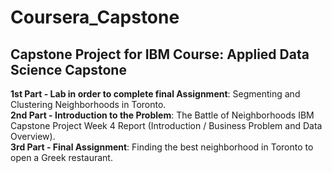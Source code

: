# Coursera_Capstone
## Capstone Project for IBM Course: Applied Data Science Capstone

**1st Part - Lab in order to complete final Assignment**: Segmenting and Clustering Neighborhoods in Toronto.  
**2nd Part - Introduction to the Problem**: The Battle of Neighborhoods IBM Capstone Project Week 4 Report (Introduction / Business Problem and Data Overview).  
**3rd Part - Final Assignment**:  Finding the best neighborhood in Toronto to open a Greek restaurant.
